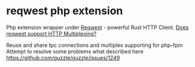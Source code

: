 # reqwest php extension

Php extension wrapper under [Reqwest](https://github.com/seanmonstar/reqwest) - powerful Rust HTTP Client.
[Does reqwest support HTTP Multiplexing?](https://github.com/seanmonstar/reqwest/discussions/1470)

Reuse and share tpc connections and multiplex supporting for php-fpm\
Attempt to resolve some problems what described here https://github.com/guzzle/guzzle/issues/1249

